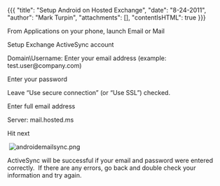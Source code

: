 {{{
  "title": "Setup Android on Hosted Exchange",
  "date": "8-24-2011",
  "author": "Mark Turpin",
  "attachments": [],
  "contentIsHTML": true
}}}

<p>From Applications on your phone, launch Email or Mail</p>
<p>Setup Exchange ActiveSync account</p>
<p>Domain\Username: Enter your email address (example:&nbsp; test.user@company.com)</p>
<p>Enter your password</p>
<p>Leave “Use secure connection” (or “Use SSL”) checked.</p>
<p>Enter full email address</p>
<p>Server: mail.hosted.ms</p>
<p>Hit next</p>
<p>&nbsp;<img src="https://t3n.zendesk.com/attachments/token/3wlqvjly6tyxviq/?name=androidemailsync.png" alt="androidemailsync.png" />
</p>
<p>ActiveSync will be successful if your email and password were entered correctly.&nbsp; If there are any errors, go back and double check your information and try again.</p>
